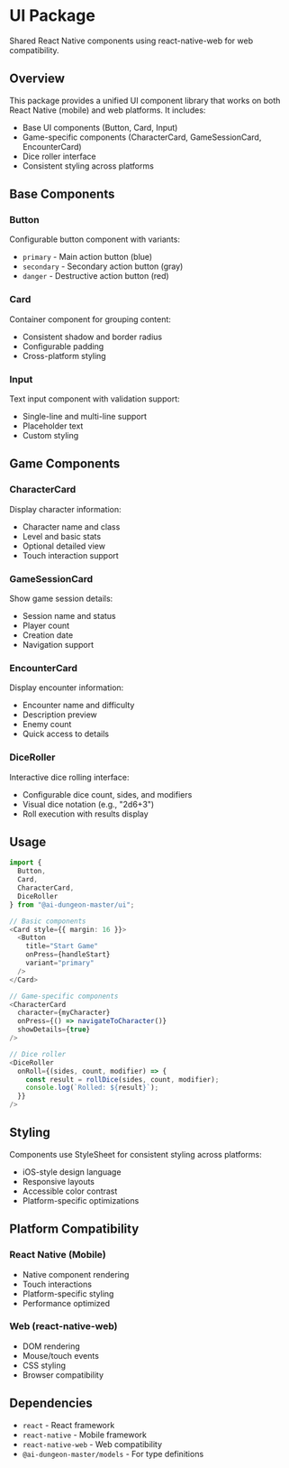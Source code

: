 # UI Package

Shared React Native components using react-native-web for web compatibility.

## Overview

This package provides a unified UI component library that works on both React Native (mobile) and web platforms. It includes:

- Base UI components (Button, Card, Input)
- Game-specific components (CharacterCard, GameSessionCard, EncounterCard)
- Dice roller interface
- Consistent styling across platforms

## Base Components

### Button
Configurable button component with variants:
- `primary` - Main action button (blue)
- `secondary` - Secondary action button (gray)
- `danger` - Destructive action button (red)

### Card
Container component for grouping content:
- Consistent shadow and border radius
- Configurable padding
- Cross-platform styling

### Input
Text input component with validation support:
- Single-line and multi-line support
- Placeholder text
- Custom styling

## Game Components

### CharacterCard
Display character information:
- Character name and class
- Level and basic stats
- Optional detailed view
- Touch interaction support

### GameSessionCard
Show game session details:
- Session name and status
- Player count
- Creation date
- Navigation support

### EncounterCard
Display encounter information:
- Encounter name and difficulty
- Description preview
- Enemy count
- Quick access to details

### DiceRoller
Interactive dice rolling interface:
- Configurable dice count, sides, and modifiers
- Visual dice notation (e.g., "2d6+3")
- Roll execution with results display

## Usage

```typescript
import { 
  Button, 
  Card, 
  CharacterCard, 
  DiceRoller 
} from "@ai-dungeon-master/ui";

// Basic components
<Card style={{ margin: 16 }}>
  <Button 
    title="Start Game" 
    onPress={handleStart}
    variant="primary"
  />
</Card>

// Game-specific components
<CharacterCard 
  character={myCharacter}
  onPress={() => navigateToCharacter()}
  showDetails={true}
/>

// Dice roller
<DiceRoller 
  onRoll={(sides, count, modifier) => {
    const result = rollDice(sides, count, modifier);
    console.log(`Rolled: ${result}`);
  }}
/>
```

## Styling

Components use StyleSheet for consistent styling across platforms:
- iOS-style design language
- Responsive layouts
- Accessible color contrast
- Platform-specific optimizations

## Platform Compatibility

### React Native (Mobile)
- Native component rendering
- Touch interactions
- Platform-specific styling
- Performance optimized

### Web (react-native-web)
- DOM rendering
- Mouse/touch events
- CSS styling
- Browser compatibility

## Dependencies

- `react` - React framework
- `react-native` - Mobile framework
- `react-native-web` - Web compatibility
- `@ai-dungeon-master/models` - For type definitions
